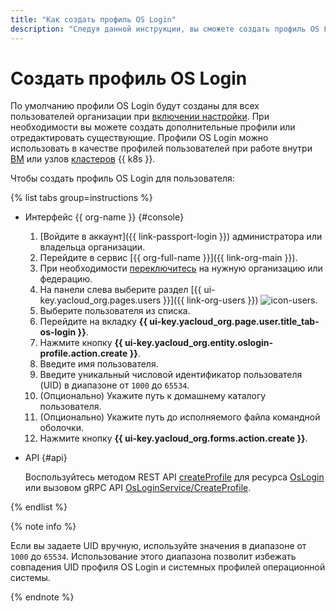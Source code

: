 ```yaml
---
title: "Как создать профиль OS Login"
description: "Следуя данной инструкции, вы сможете создать профиль OS Login."
---
```


# Создать профиль OS Login

По умолчанию профили OS Login будут созданы для всех пользователей организации при [включении настройки](./os-login-access.md). При необходимости вы можете создать дополнительные профили или отредактировать существующие. Профили OS Login можно использовать в качестве профилей пользователей при работе внутри [ВМ](../../compute/concepts/vm.md) или узлов [кластеров](../../managed-kubernetes/concepts/index.md#kubernetes-cluster) {{ k8s }}.

Чтобы создать профиль OS Login для пользователя:

{% list tabs group=instructions %}

- Интерфейс {{ org-name }} {#console}

  1. [Войдите в аккаунт]({{ link-passport-login }}) администратора или владельца организации.
  1. Перейдите в сервис [{{ org-full-name }}]({{ link-org-main }}).
  1. При необходимости [переключитесь](./manage-organizations.md#switch-to-another-org) на нужную организацию или федерацию.
  1. На панели слева выберите раздел [{{ ui-key.yacloud_org.pages.users }}]({{ link-org-users }}) ![icon-users](../../_assets/console-icons/person.svg).
  1. Выберите пользователя из списка.
  1. Перейдите на вкладку **{{ ui-key.yacloud_org.page.user.title_tab-os-login }}**.
  1. Нажмите кнопку **{{ ui-key.yacloud_org.entity.oslogin-profile.action.create }}**.
  1. Введите имя пользователя.
  1. Введите уникальный числовой идентификатор пользователя (UID) в диапазоне от `1000` до `65534`.
  1. (Опционально) Укажите путь к домашнему каталогу пользователя.
  1. (Опционально) Укажите путь до исполняемого файла командной оболочки.
  1. Нажмите кнопку **{{ ui-key.yacloud_org.forms.action.create }}**.

- API {#api}

  Воспользуйтесь методом REST API [createProfile](../../organization/api-ref/OsLogin/createProfile.md) для ресурса [OsLogin](../../organization/api-ref/OsLogin/index.md) или вызовом gRPC API [OsLoginService/CreateProfile](../../organization/api-ref/grpc/os_login_service.md#CreateProfile).

{% endlist %}

{% note info %}

Если вы задаете UID вручную, используйте значения в диапазоне от `1000` до `65534`. Использование этого диапазона позволит избежать совпадения UID профиля OS Login и системных профилей операционной системы.

{% endnote %}